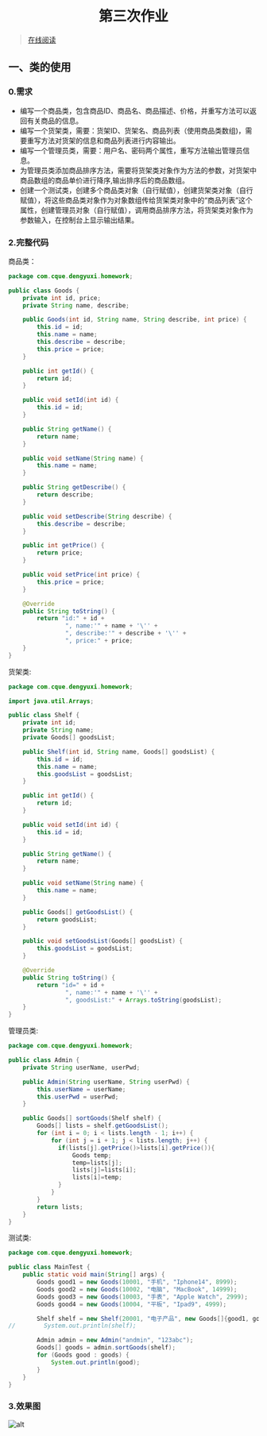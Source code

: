 # <center>第三次作业</center>
> [在线阅读](https://notes.dengyuxi.me/#/java-learn/hw3)

## 一、类的使用
### 0.需求
- 编写⼀个商品类，包含商品ID、商品名、商品描述、价格，并重写方法可以返回有关商品的信息。
- 编写⼀个货架类，需要：货架ID、货架名、商品列表（使用商品类数组)，需要重写方法对货架的信息和商品列表进行内容输出。
- 编写⼀个管理员类，需要：用户名、密码两个属性，重写方法输出管理员信息。
- 为管理员类添加商品排序方法，需要将货架类对象作为方法的参数，对货架中商品数组的商品单价进行降序,输出排序后的商品数组。
- 创建⼀个测试类，创建多个商品类对象（自行赋值），创建货架类对象（自行赋值），将这些商品类对象作为对象数组传给货架类对象中的“商品列表”这个属性，创建管理员对象（自行赋值），调用商品排序方法，将货架类对象作为参数输入，在控制台上显示输出结果。

### 2.完整代码
商品类：
```java
package com.cque.dengyuxi.homework;

public class Goods {
    private int id, price;
    private String name, describe;

    public Goods(int id, String name, String describe, int price) {
        this.id = id;
        this.name = name;
        this.describe = describe;
        this.price = price;
    }

    public int getId() {
        return id;
    }

    public void setId(int id) {
        this.id = id;
    }

    public String getName() {
        return name;
    }

    public void setName(String name) {
        this.name = name;
    }

    public String getDescribe() {
        return describe;
    }

    public void setDescribe(String describe) {
        this.describe = describe;
    }

    public int getPrice() {
        return price;
    }

    public void setPrice(int price) {
        this.price = price;
    }

    @Override
    public String toString() {
        return "id:" + id +
                ", name:'" + name + '\'' +
                ", describe:'" + describe + '\'' +
                ", price:" + price;
    }
}
```

货架类:
```java
package com.cque.dengyuxi.homework;

import java.util.Arrays;

public class Shelf {
    private int id;
    private String name;
    private Goods[] goodsList;

    public Shelf(int id, String name, Goods[] goodsList) {
        this.id = id;
        this.name = name;
        this.goodsList = goodsList;
    }

    public int getId() {
        return id;
    }

    public void setId(int id) {
        this.id = id;
    }

    public String getName() {
        return name;
    }

    public void setName(String name) {
        this.name = name;
    }

    public Goods[] getGoodsList() {
        return goodsList;
    }

    public void setGoodsList(Goods[] goodsList) {
        this.goodsList = goodsList;
    }

    @Override
    public String toString() {
        return "id=" + id +
                ", name:'" + name + '\'' +
                ", goodsList:" + Arrays.toString(goodsList);
    }
}
```

管理员类:
```java
package com.cque.dengyuxi.homework;

public class Admin {
    private String userName, userPwd;

    public Admin(String userName, String userPwd) {
        this.userName = userName;
        this.userPwd = userPwd;
    }

    public Goods[] sortGoods(Shelf shelf) {
        Goods[] lists = shelf.getGoodsList();
        for (int i = 0; i < lists.length - 1; i++) {
            for (int j = i + 1; j < lists.length; j++) {
              if(lists[j].getPrice()>lists[i].getPrice()){
                  Goods temp;
                  temp=lists[j];
                  lists[j]=lists[i];
                  lists[i]=temp;
              }
            }
        }
        return lists;
    }
}
```

测试类:
```java
package com.cque.dengyuxi.homework;

public class MainTest {
    public static void main(String[] args) {
        Goods good1 = new Goods(10001, "手机", "Iphone14", 8999);
        Goods good2 = new Goods(10002, "电脑", "MacBook", 14999);
        Goods good3 = new Goods(10003, "手表", "Apple Watch", 2999);
        Goods good4 = new Goods(10004, "平板", "Ipad9", 4999);

        Shelf shelf = new Shelf(20001, "电子产品", new Goods[]{good1, good2, good3, good4});
//        System.out.println(shelf);

        Admin admin = new Admin("andmin", "123abc");
        Goods[] goods = admin.sortGoods(shelf);
        for (Goods good : goods) {
            System.out.println(good);
        }
    }
}
```
### 3.效果图
![alt](https://cdn.staticaly.com/gh/d-yx/my-images@main/notes/java-learn-hw3-2.webp)
